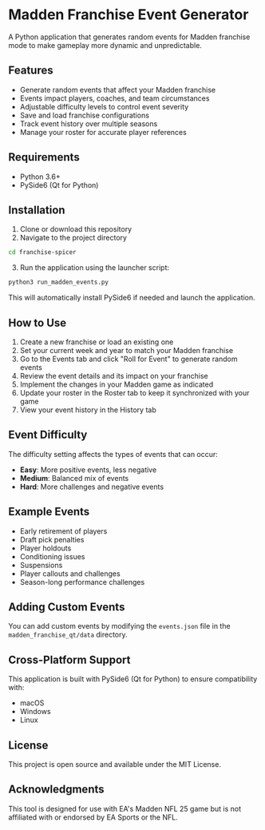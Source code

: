 # Madden Franchise Event Generator

A Python application that generates random events for Madden franchise mode to make gameplay more dynamic and unpredictable.

## Features

- Generate random events that affect your Madden franchise
- Events impact players, coaches, and team circumstances
- Adjustable difficulty levels to control event severity
- Save and load franchise configurations
- Track event history over multiple seasons
- Manage your roster for accurate player references

## Requirements

- Python 3.6+
- PySide6 (Qt for Python)

## Installation

1. Clone or download this repository
2. Navigate to the project directory

```bash
cd franchise-spicer
```

3. Run the application using the launcher script:

```bash
python3 run_madden_events.py
```

This will automatically install PySide6 if needed and launch the application.

## How to Use

1. Create a new franchise or load an existing one
2. Set your current week and year to match your Madden franchise
3. Go to the Events tab and click "Roll for Event" to generate random events
4. Review the event details and its impact on your franchise
5. Implement the changes in your Madden game as indicated
6. Update your roster in the Roster tab to keep it synchronized with your game
7. View your event history in the History tab

## Event Difficulty

The difficulty setting affects the types of events that can occur:

- **Easy**: More positive events, less negative
- **Medium**: Balanced mix of events
- **Hard**: More challenges and negative events

## Example Events

- Early retirement of players
- Draft pick penalties
- Player holdouts
- Conditioning issues
- Suspensions
- Player callouts and challenges
- Season-long performance challenges

## Adding Custom Events

You can add custom events by modifying the `events.json` file in the `madden_franchise_qt/data` directory.

## Cross-Platform Support

This application is built with PySide6 (Qt for Python) to ensure compatibility with:
- macOS
- Windows
- Linux

## License

This project is open source and available under the MIT License.

## Acknowledgments

This tool is designed for use with EA's Madden NFL 25 game but is not affiliated with or endorsed by EA Sports or the NFL.